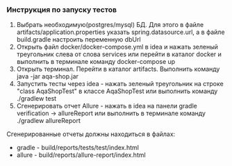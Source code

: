 ### Инструкция по запуску тестов
1. Выбрать необходимую(postgres/mysql) БД. Для этого в файле artifacts/application.properties указать spring.datasource.url, а в файле build.gradle настроить переменную dbUrl 
2. Открыть файл docker/docker-compose.yml в idea и нажать зеленый треугольник слева от слова services или перейти в каталог docker и выполнить в терминале команду docker-compose up
3. Открыть терминал. Перейти в каталог artifacts. Выполнить команду java -jar aqa-shop.jar
4. Запустить тесты через idea - нажать зеленый треугольник на строке "class AqaShopTest" в классе AqaShopTest или выполнить команду ./gradlew test
5. Сгенерировать отчет Allure - нажать в idea на панели gradle verification -> allureReport или выполнить в терминале команду ./gradlew allureReport

Сгенерированные отчеты должны находиться в файлах:
* gradle - build/reports/tests/test/index.html
* allure - build/reports/allure-report/index.html
